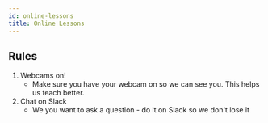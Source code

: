 ```yaml
---
id: online-lessons
title: Online Lessons
---
```


## Rules

1. Webcams on!
   - Make sure you have your webcam on so we can see you. This helps us teach better.
2. Chat on Slack
   - We you want to ask a question - do it on Slack so we don't lose it
